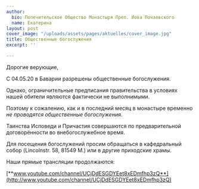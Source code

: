 ```yaml
---
author:
  bio: Попечительское Общество Монастыря Преп. Иова Почаевского
  name: Екатерина
layout: post
cover_image: "/uploads/assets/pages/aktuelles/cover_image.jpg"
title: Общественные богослужения
excerpt: ''

---
```

Дорогие верующие,

С 04.05.20 в Баварии разрешены общественные богослужения.

Однако, ограничительные предписания правительства в условиях нашей обители являются фактически не выполнимыми.

Поэтому к сожалению, как и в последний месяц в монастыре временно _не_ _проводятся_ _общественные богослужения_.

Таинства Исповеди и Причастия совершаются по предварительной договорённости во внебогослужебное время.

Для посещения богослужений просим обращаться в кафедральный собор (Lincolnstr. 58, 81549 M.) или в другие приходские храмы.

Наши прямые трансляции продолжаются:

[**www.youtube.com/channel/UCjDdESGDYEet8xEDmfhp3zQ**](http://www.youtube.com/channel/UCjDdESGDYEet8xEDmfhp3zQ)